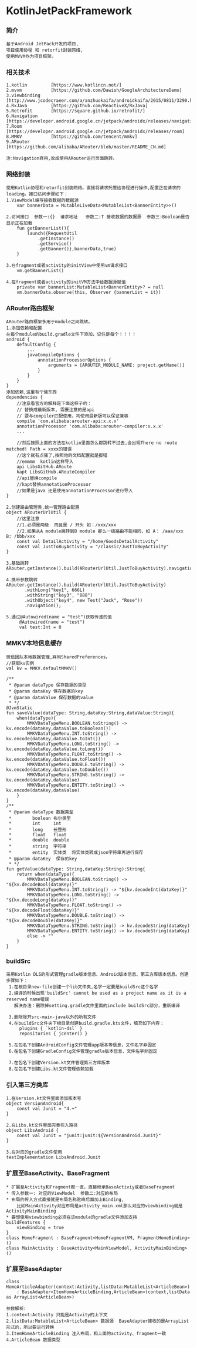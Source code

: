 # KotlinJetPackFramework

### 简介
    基于Android JetPack开发的项目,
    项目使用协程 和 retorfit封装网络,
    使用MVVM作为项目框架。
    
### 相关技术
    1.kotlin         [https://www.kotlincn.net/]
    2.mvvm           [https://github.com/Dawish/GoogleArchitectureDemo]
    3.viewbinding    [http://www.jcodecraeer.com/a/anzhuokaifa/androidkaifa/2015/0811/3290.html]
    4.RxJava         [https://github.com/ReactiveX/RxJava]
    5.Retrofit       [https://square.github.io/retrofit/]
    6.Navigation     [https://developer.android.google.cn/jetpack/androidx/releases/navigation]
    7.Room           [https://developer.android.google.cn/jetpack/androidx/releases/room]
    8.MMKV           [https://github.com/tencent/mmkv]
    9.ARouter        [https://github.com/alibaba/ARouter/blob/master/README_CN.md]
    
    注:Navigation弃用,改成使用ARouter进行页面跳转。
    
    
### 网络封装
    使用Kotlin协程和retorfit封装网络。直接将请求托管给协程进行操作,配置正在请求的loading。接口访问步骤如下：
    1.ViewModel编写接收数据的数据源
        var bannerData = MutableLiveData<MutableList<BannerEntity>>()

    2.访问接口  参数一:{}  请求地址   参数二:T 接收数据的数据源  参数三:Boolean是否显示正在加载
        fun getBannerList(){
            launch({RequestUtil
                .getInstance()
                .getService()
                .getBanner()},bannerData,true)
        }

    3.在fragment或者activity的initView中使用vm请求接口
        vm.getBannerList()

    4.在fragment或者activity的initVM方法中给数据源赋值
        private var bannerList:MutableList<BannerEntity>? = null
        vm.bannerData.observe(this, Observer {bannerList = it})

### ARouter路由框架
    ARouter路由框架多用于module之间跳转。
    1.添加依赖和配置
    在每个module的build.gradle文件下添加，记住是每个！！！！
    android {
        defaultConfig {
            ...
            javaCompileOptions {
                annotationProcessorOptions {
                    arguments = [AROUTER_MODULE_NAME: project.getName()]
                }
            }
        }
    }
    添加依赖,这里有个骚东西    
    dependencies {
        //注意看官方的解释是下面这样子的：
        // 替换成最新版本, 需要注意的是api
        // 要与compiler匹配使用，均使用最新版可以保证兼容
        compile 'com.alibaba:arouter-api:x.x.x'
        annotationProcessor 'com.alibaba:arouter-compiler:x.x.x'
        ...
            
        //然后按照上面的方法在kotlin里面怎么都跳转不过去,会出现There no route matched! Path = xxxx的错误
        //这个就有点骚了,按照他的文档配置就是报错
        //emmmm  kotlin这样导入
        api LibsGitHub.ARoute
        kapt LibsGitHub.ARouteCompiler
        //api替换compile
        //kapt替换annotationProcessor 
        //如果是java 还是使用annotationProcessor进行导入
    }     
       
    2.创建路由管理类,统一管理路由配置
    object ARouterUrlUtil {
        //这里注意
        //1.必须是两级  而且是 / 开头 如：/xxx/xxx
        //2.如果从A module跳转到B module 那么一级路由不能相同，如 A： /aaa/xxx  B: /bbb/xxx
        const val DetailActivity = "/home/GoodsDetailActivity"
        const val JustToBuyActivity = "/classic/JustToBuyActivity"
    }
    
    3.基础跳转
    ARouter.getInstance().build(ARouterUrlUtil.JustToBuyActivity).navigation()
        
    4.携带参数跳转
    ARouter.getInstance().build(ARouterUrlUtil.JustToBuyActivity)
           .withLong("key1", 666L)
           .withString("key3", "888")
           .withObject("key4", new Test("Jack", "Rose"))
           .navigation(); 
                    
    5.通过@Autowired(name = "test")获取传递的值
         @Autowired(name = "test")
         val test:Int = 0
         
### MMKV本地信息缓存
    微信团队本地数据管理,弃用SharedPreferences。
    //获取kv实例
    val kv = MMKV.defaultMMKV()

    /**
     * @param dataType 保存数据的类型
     * @param dataKey 保存数据的key
     * @param dataValue 保存数据的value
     * */
    @JvmStatic
    fun saveValue(dataType: String,dataKey:String,dataValue:String){
        when(dataType){
            MMKVDataTypeMenu.BOOLEAN.toString() -> kv.encode(dataKey,dataValue.toBoolean())
            MMKVDataTypeMenu.INT.toString() -> kv.encode(dataKey,dataValue.toInt())
            MMKVDataTypeMenu.LONG.toString() -> kv.encode(dataKey,dataValue.toLong())
            MMKVDataTypeMenu.FLOAT.toString() -> kv.encode(dataKey,dataValue.toFloat())
            MMKVDataTypeMenu.DOUBLE.toString() -> kv.encode(dataKey,dataValue.toDouble())
            MMKVDataTypeMenu.STRING.toString() -> kv.encode(dataKey,dataValue)
            MMKVDataTypeMenu.ENTITY.toString() -> kv.encode(dataKey,dataValue)
        }
    }
    /**
     * @param dataType 数据类型
     *        boolean 布尔类型
     *        int     int
     *        long    长整形
     *        float   float
     *        double  double
     *        string  字符串
     *        entity  实体类  将实体类转成json字符串再进行保存
     * @param dataKey  保存的key
     * */
    fun getValue(dataType: String,dataKey:String):String{
        return when(dataType){
            MMKVDataTypeMenu.BOOLEAN.toString() -> "${kv.decodeBool(dataKey)}"
            MMKVDataTypeMenu.INT.toString() -> "${kv.decodeInt(dataKey)}"
            MMKVDataTypeMenu.LONG.toString() -> "${kv.decodeLong(dataKey)}"
            MMKVDataTypeMenu.FLOAT.toString() -> "${kv.decodeFloat(dataKey)}"
            MMKVDataTypeMenu.DOUBLE.toString() -> "${kv.decodeDouble(dataKey)}"
            MMKVDataTypeMenu.STRING.toString() -> kv.decodeString(dataKey)
            MMKVDataTypeMenu.ENTITY.toString() -> kv.decodeString(dataKey)
            else -> ""
        }
    }

### buildSrc
    采用Kotlin DLS的形式管理gradle版本信息、Android版本信息、第三方库版本信息。创建步骤如下：
     1.在根目录new-file创建一个lib文件夹,名字一定要是buildSrc这个名字
     2.编译的时候出现'buildSrc' cannot be used as a project name as it is a reserved name错误
       解决办法：删除掉setting.gradle文件里面的include buildSrc部分，重新编译

     3.删除除开src-main-java以外的所有文件
     4.在buildSrc文件夹下根目录创建build.gradle.kts文件，填充如下内容：
         plugins { `kotlin-dsl` }
         repositories { jcenter() }

     5.在包名下创建AndroidConfig文件管理app版本等信息，文件名字非固定
     6.在包名下创建GradleConfig文件管理gradle版本信息，文件名字非固定

     7.在包名下创建Version.kt文件管理第三方库版本
     8.在包名下创建Libs.kt文件管理依赖加载


### 引入第三方类库
    1.在Version.kt文件里面添加版本号
    object VersionAndroid{
        const val Junit = "4.+"
    }

    2.在Libs.kt文件里面完善引入路径
    object LibsAndroid {
        const val Junit = "junit:junit:${VersionAndroid.Junit}"
    }

    3.在对应的gradle文件使用
    testImplementation LibsAndroid.Junit

### 扩展至BaseActivity、BaseFragment
    * 扩展至Activity和Fragment都一直，直接继承BaseActiviy或者BaseFragment
    * 传入参数一: 对应的ViewModel  参数二:对应的布局
    * 布局的传入方式直接就是布局名称驼峰后面加上Binding,
        比如MainActivity对应布局是activity_main.xml那么对应的viewbinding就是ActivityMainBinding
    * 要想使用viewbinding必须在该module的gradle文件添加支持
    buildFeatures {
        viewBinding = true
    }
    class HomeFragment : BaseFragment<HomeFragmentVM, FragmentHomeBinding>()
    class MainActivity : BaseActivity<MainViewModel, ActivityMainBinding>()

### 扩展至BaseAdapter
    class HomeArticleAdapter(context:Activity,listData:MutableList<ArticleBean>)
        : BaseAdapter<ItemHomeArticleBinding,ArticleBean>(context,listData as ArrayList<ArticleBean>)

    参数解析:
    1.context:Activity 只能是Activity的上下文
    2.listData:MutableList<ArticleBean> 数据源  BaseAdapter接收的是ArrayList形式的，所以要进行转换
    3.ItemHomeArticleBinding 注入布局，和上面的activity、fragment一致
    4.ArticleBean 数据类型
